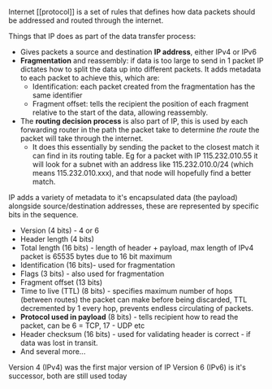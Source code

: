 Internet [[protocol]] is a set of rules that defines how data packets should be addressed and routed through the internet. 

Things that IP does as part of the data transfer process:
- Gives packets a source and destination **IP address**, either IPv4 or IPv6
- **Fragmentation** and reassembly: if data is too large to send in 1 packet IP dictates how to split the data up into different packets. It adds metadata to each packet to achieve this, which are:
	- Identification: each packet created from the fragmentation has the same identifier
	- Fragment offset: tells the recipient the position of each fragment relative to the start of the data, allowing reassembly.
- The **routing decision process** is also part of IP, this is used by each forwarding router in the path the packet take to determine *the route* the packet will take through the internet.
	- It does this essentially by sending the packet to the closest match it can find in its routing table. Eg for a packet with IP 115.232.010.55 it will look for a subnet with an address like 115.232.010.0/24 (which means 115.232.010.xxx), and that node will hopefully find a better match.

IP adds a variety of metadata to it's encapsulated data (the payload) alongside source/destination addresses, these are represented by specific bits in the sequence. 
- Version (4 bits) - 4 or 6
- Header length (4 bits)
- Total length (16 bits) - length of header + payload, max length of IPv4 packet is 65535 bytes due to 16 bit maximum
- Identification (16 bits)- used for fragmentation
- Flags (3 bits) - also used for fragmentation
- Fragment offset (13 bits)
- Time to live (TTL) (8 bits) - specifies maximum number of hops (between routes) the packet can make before being discarded, TTL decremented by 1 every hop, prevents endless circulating of packets.
- **Protocol used in payload** (8 bits) - tells recipient how to read the packet, can be 6 = TCP, 17 - UDP etc
- Header checksum (16 bits) - used for validating header is correct - if data was lost in transit.
- And several more...

Version 4 (IPv4) was the first major version of IP
Version 6 (IPv6) is it's successor, both are still used today